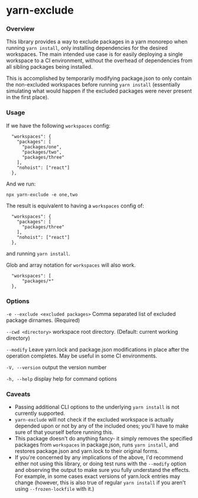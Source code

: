 # yarn-exclude

### Overview

This library provides a way to exclude packages in a yarn monorepo when running `yarn install`, only installing dependencies for the desired workspaces. The main intended use case is for easily deploying a single workspace to a CI environment, without the overhead of dependencies from all sibling packages being installed.

This is accomplished by temporarily modifying package.json to only contain the non-excluded workspaces before running `yarn install` (essentially simulating what would happen if the excluded packages were never present in the first place). 




### Usage

If we have the following `workspaces` config:

```
  "workspaces": {
    "packages": [
      "packages/one",
      "packages/two",
      "packages/three"
    ],
    "nohoist": ["react"]
  },
```

And we run:

```
npx yarn-exclude -e one,two
```

The result is equivalent to having a `workspaces` config of:

```
  "workspaces": {
    "packages": [
      "packages/three"
    ],
    "nohoist": ["react"]
  },
```

and running `yarn install`.

Glob and array notation for `workspaces` will also work.

```
  "workspaces": [
      "packages/*"
  },
```



### Options

`-e --exclude <excluded packages>` Comma separated list of excluded package
dirnames. (Required)

`--cwd <directory>` workspace root directory. (Default:
current working directory)

`--modify` Leave yarn.lock and package.json modifications in place after the operation completes. May be useful in some CI environments.

`-V, --version` output the version number

`-h, --help` display help for command options



### Caveats

* Passing additional CLI options to the underlying `yarn install` is not currently supported.
* `yarn-exclude` will not check if the excluded workspace is actually depended upon or not by any of the included ones; you'll have to make sure of that yourself before running this.
* This package doesn't do anything fancy- it simply removes the specified packages from `workspaces` in package.json, runs `yarn install`, and restores package.json and yarn.lock to their original forms.
* If you're concerned by any implications of the above, I'd recommend either not using this library, or doing test runs with the `--modify` option and observing the output to make sure you fully understand the effects. For example, in some cases exact versions of yarn.lock entries may change (however, this is also true of regular `yarn install` if you aren't using `--frozen-lockfile` with it.)
